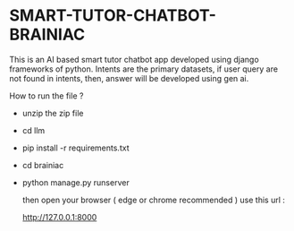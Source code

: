 # SMART-TUTOR-CHATBOT-BRAINIAC
This is an AI based smart tutor chatbot app developed using django frameworks of python. Intents are the primary datasets, if user query are not found in intents, then, answer will be developed using gen ai.

How to run the file ?
- unzip the zip file
- cd llm
- pip install -r requirements.txt
- cd brainiac
- python manage.py runserver

  then open your browser ( edge or chrome recommended ) use this url :

  http://127.0.0.1:8000
